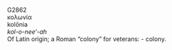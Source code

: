 G2862  
κολωνία  
kolōnia  
*kol-o-nee‘-ah*  
Of Latin origin; a Roman “colony” for veterans: - colony.  
